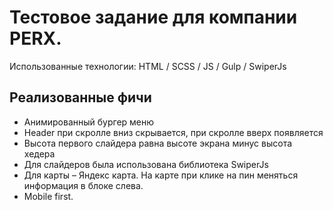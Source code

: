 # Тестовое задание для компании PERX.

Использованные технологии: HTML / SCSS / JS / Gulp / SwiperJs

## Реализованные фичи

- Анимированный бургер меню
- Header при скролле вниз скрывается, при скролле вверх появляется
- Высота первого слайдера равна высоте экрана минус высота хедера
- Для слайдеров была использована библиотека SwiperJs
- Для карты – Яндекс карта. На карте при клике на пин меняться информация в блоке слева.
- Mobile first.
